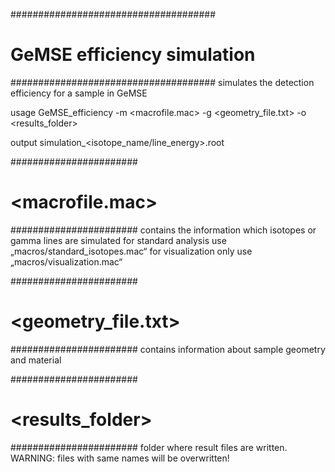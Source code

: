 #####################################
# GeMSE efficiency simulation
#####################################
simulates the detection efficiency for a sample in GeMSE

usage
	GeMSE_efficiency -m <macrofile.mac> -g <geometry_file.txt> -o <results_folder>

output
	simulation_<isotope_name/line_energy>.root

#######################
# <macrofile.mac>
#######################
contains the information which isotopes or gamma lines are simulated
for standard analysis use „macros/standard_isotopes.mac“
for visualization only use „macros/visualization.mac“

#######################
# <geometry_file.txt>
#######################
contains information about sample geometry and material

#######################
# <results_folder>
#######################
folder where result files are written. 
WARNING: files with same names will be overwritten!
